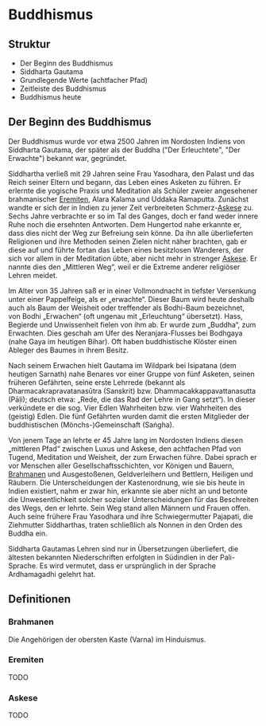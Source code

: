 # Buddhismus

## Struktur
- Der Beginn des Buddhismus
- Siddharta Gautama
- Grundlegende Werte (achtfacher Pfad)
- Zeitleiste des Buddhismus
- Buddhismus heute


## Der Beginn des Buddhismus
Der Buddhismus wurde vor etwa 2500 Jahren im Nordosten Indiens von Siddharta Gautama, der später als der Buddha ("Der Erleuchtete", "Der Erwachte") bekannt war, gegründet.


Siddhartha verließ mit 29 Jahren seine Frau Yasodhara, den Palast und das Reich seiner Eltern und begann, das Leben eines Asketen zu führen. Er erlernte die yogische Praxis und Meditation als Schüler zweier angesehener brahmanischer [Eremiten](#Eremiten), Alara Kalama und Uddaka Ramaputta. Zunächst wandte er sich der in Indien zu jener Zeit verbreiteten Schmerz-[Askese](#Askese) zu. Sechs Jahre verbrachte er so im Tal des Ganges, doch er fand weder innere Ruhe noch die ersehnten Antworten. Dem Hungertod nahe erkannte er, dass dies nicht der Weg zur Befreiung sein könne. Da ihn alle überlieferten Religionen und ihre Methoden seinen Zielen nicht näher brachten, gab er diese auf und führte fortan das Leben eines besitzlosen Wanderers, der sich vor allem in der Meditation übte, aber nicht mehr in strenger [Askese](#Askese). Er nannte dies den „Mittleren Weg“, weil er die Extreme anderer religiöser Lehren meidet. 


Im Alter von 35 Jahren saß er in einer Vollmondnacht in tiefster Versenkung unter einer Pappelfeige, als er „erwachte“. Dieser Baum wird heute deshalb auch als Baum der Weisheit oder treffender als Bodhi-Baum bezeichnet, von Bodhi „Erwachen“ (oft ungenau mit „Erleuchtung“ übersetzt). Hass, Begierde und Unwissenheit fielen von ihm ab. Er wurde zum „Buddha“, zum Erwachten. Dies geschah am Ufer des Neranjara-Flusses bei Bodhgaya (nahe Gaya im heutigen Bihar). Oft haben buddhistische Klöster einen Ableger des Baumes in ihrem Besitz.


Nach seinem Erwachen hielt Gautama im Wildpark bei Isipatana (dem heutigen Sarnath) nahe Benares vor einer Gruppe von fünf Asketen, seinen früheren Gefährten, seine erste Lehrrede (bekannt als Dharmacakrapravatanasūtra (Sanskrit) bzw. Dhammacakkappavattanasutta (Pāḷi); deutsch etwa: „Rede, die das Rad der Lehre in Gang setzt“). In dieser verkündete er die sog. Vier Edlen Wahrheiten bzw. vier Wahrheiten des (geistig) Edlen. Die fünf Gefährten wurden damit die ersten Mitglieder der buddhistischen (Mönchs-)Gemeinschaft (Saṅgha).

Von jenem Tage an lehrte er 45 Jahre lang im Nordosten Indiens diesen „mittleren Pfad“ zwischen Luxus und Askese, den achtfachen Pfad von Tugend, Meditation und Weisheit, der zum Erwachen führe. Dabei sprach er vor Menschen aller Gesellschaftsschichten, vor Königen und Bauern, [Brahmanen](#Brahmanen) und Ausgestoßenen, Geldverleihern und Bettlern, Heiligen und Räubern. Die Unterscheidungen der Kastenordnung, wie sie bis heute in Indien existiert, nahm er zwar hin, erkannte sie aber nicht an und betonte die Unwesentlichkeit solcher sozialer Unterscheidungen für das Beschreiten des Wegs, den er lehrte. Sein Weg stand allen Männern und Frauen offen. Auch seine frühere Frau Yasodhara und ihre Schwiegermutter Pajapati, die Ziehmutter Siddharthas, traten schließlich als Nonnen in den Orden des Buddha ein.

Siddharta Gautamas Lehren sind nur in Übersetzungen überliefert, die ältesten bekannten Niederschriften erfolgten in Südindien in der Pali-Sprache. Es wird vermutet, dass er ursprünglich in der Sprache Ardhamagadhi gelehrt hat.

## Definitionen
### Brahmanen
Die Angehörigen der obersten Kaste (Varna) im Hinduismus.

### Eremiten
TODO

### Askese
TODO
